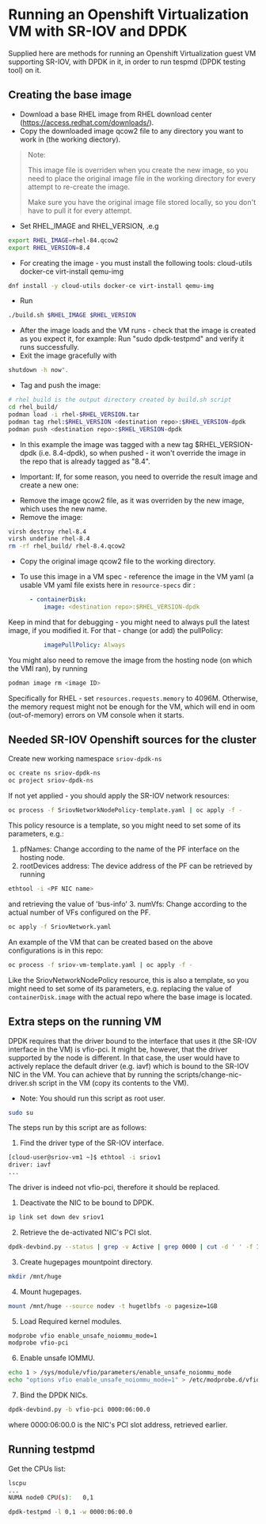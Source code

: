 # Running an Openshift Virtualization VM with SR-IOV and DPDK
Supplied here are methods for running an Openshift Virtualization guest VM supporting SR-IOV, with DPDK in it, in order to run tespmd (DPDK testing tool) on it.


## Creating the base image
- Download a base RHEL image from RHEL download center (https://access.redhat.com/downloads/).
- Copy the downloaded image qcow2 file to any directory you want to work in (the working diectory).
> Note:
>
> This image file is overriden when you create the new image, so you need to place the original image file in the working directory for every attempt to re-create the image.
>
> Make sure you have the original image file stored locally, so you don't have to pull it for every attempt.
- Set RHEL_IMAGE and RHEL_VERSION, .e.g
```bash
export RHEL_IMAGE=rhel-84.qcow2
export RHEL_VERSION=8.4
```
- For creating the image - you must install the following tools:
  cloud-utils
  docker-ce
  virt-install
  qemu-img
```bash
dnf install -y cloud-utils docker-ce virt-install qemu-img
```
- Run
```bash
./build.sh $RHEL_IMAGE $RHEL_VERSION
```
- After the image loads and the VM runs - check that the image is created as you expect it, for example:
 Run "sudo dpdk-testpmd" and verify it runs successfully.
- Exit the image gracefully with
```bash
shutdown -h now".
```
- Tag and push the image:
```bash
# rhel_build is the output directory created by build.sh script
cd rhel_build/
podman load -i rhel-$RHEL_VERSION.tar
podman tag rhel:$RHEL_VERSION <destination repo>:$RHEL_VERSION-dpdk
podman push <destination repo>:$RHEL_VERSION-dpdk
```
* In this example the image was tagged with a new tag $RHEL_VERSION-dpdk (i.e. 8.4-dpdk), so when pushed - it won't override the image in the repo that is already tagged as "8.4".

* Important: If, for some reason, you need to override the result image and create a new one:
 - Remove the image qcow2 file, as it was overriden by the new image, which uses the new name.
 - Remove the image:
  ```bash
  virsh destroy rhel-8.4
  virsh undefine rhel-8.4
  rm -rf rhel_build/ rhel-8.4.qcow2
  ```
 - Copy the original image qcow2 file to the working directory.

* To use this image in a VM spec - reference the image in the VM yaml (a usable VM yaml file exists here in `resource-specs` dir :
```yaml
      - containerDisk:
          image: <destination repo>:$RHEL_VERSION-dpdk
```
 Keep in mind that for debugging - you might need to always pull the latest image, if you modified it. For that - change (or add) the pullPolicy:
```yaml
          imagePullPolicy: Always
```
 You might also need to remove the image from the hosting node (on which the VMI ran), by running
```bash
podman image rm <image ID>
```
 Specifically for RHEL - set `resources.requests.memory` to 4096M. Otherwise, the memory request might not be enough for the VM, which will end in oom (out-of-memory) errors on VM console when it starts.


## Needed SR-IOV Openshift sources for the cluster
Create new working namespace `sriov-dpdk-ns`

```bash
oc create ns sriov-dpdk-ns
oc project sriov-dpdk-ns
```
If not yet applied - you should apply the SR-IOV network resources:
```bash
oc process -f SriovNetworkNodePolicy-template.yaml | oc apply -f -
```
This policy resource is a template, so you might need to set some of its parameters, e.g.:
1. pfNames: Change according to the name of the PF interface on the hosting node.
2. rootDevices address: The device address of the PF can be retrieved by running
```bash
ethtool -i <PF NIC name>
```
and retrieving the value of 'bus-info'
3. numVfs: Change according to the actual number of VFs configured on the PF.


```bash
oc apply -f SriovNetwork.yaml
```
An example of the VM that can be created based on the above configurations is in this repo:
```bash
oc process -f sriov-vm-template.yaml | oc apply -f -
```
Like the SriovNetworkNodePolicy resource, this is also a template, so you might need to set some of its parameters,
e.g. replacing the value of `containerDisk.image` with the actual repo where the base image is located.


## Extra steps on the running VM
DPDK requires that the driver bound to the interface that uses it (the SR-IOV interface in the VM) is vfio-pci.
It might be, however, that the driver supported by the node is different. In that case, the user would have to actively replace the default driver (e.g. iavf) which is bound to the SR-IOV NIC in the VM.
You can achieve that by running the scripts/change-nic-driver.sh script in the VM (copy its contents to the VM).
* Note: You should run this script as root user.
```bash
sudo su
```

The steps run by this script are as follows:
1. Find the driver type of the SR-IOV interface.
```bash
[cloud-user@sriov-vm1 ~]$ ethtool -i sriov1
driver: iavf
...
```
The driver is indeed not vfio-pci, therefore it should be replaced.
1. Deactivate the NIC to be bound to DPDK.
```bash
ip link set down dev sriov1
```
2. Retrieve the de-activated NIC's PCI slot.
```bash
dpdk-devbind.py --status | grep -v Active | grep 0000 | cut -d ' ' -f 1 | paste -sd ' '
```
3. Create hugepages mountpoint directory.
```bash
mkdir /mnt/huge
```
4. Mount hugepages.
```bash
mount /mnt/huge --source nodev -t hugetlbfs -o pagesize=1GB
```
5. Load Required kernel modules.
```bash
modprobe vfio enable_unsafe_noiommu_mode=1
modprobe vfio-pci
```
6. Enable unsafe IOMMU.
```bash
echo 1 > /sys/module/vfio/parameters/enable_unsafe_noiommu_mode
echo "options vfio enable_unsafe_noiommu_mode=1" > /etc/modprobe.d/vfio-noiommu.conf
```
7. Bind the DPDK NICs.
```bash
dpdk-devbind.py -b vfio-pci 0000:06:00.0
```
where 0000:06:00.0 is the NIC's PCI slot address, retrieved earlier.


## Running testpmd
Get the CPUs list:
```bash
lscpu
...
NUMA node0 CPU(s):   0,1

```
```bash
dpdk-testpmd -l 0,1 -w 0000:06:00.0
```
